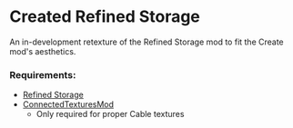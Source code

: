 # **Created Refined Storage**
An in-development retexture of the Refined Storage mod to fit the Create mod's aesthetics.

### **Requirements**:
- [Refined Storage](https://www.curseforge.com/minecraft/mc-mods/refined-storage)
- [ConnectedTexturesMod](https://www.curseforge.com/minecraft/mc-mods/ctm)
  - Only required for proper Cable textures